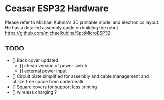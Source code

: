 # Ceasar ESP32 Hardware

Please refer to Michael Kubina's 3D printable model and electronics layout. He has a detailed assembly guide on building the robot.
https://github.com/michaelkubina/SpotMicroESP32

## TODO
- [] Back cover updated
    - [] cheap version of power switch
    - [] external power input
- [] Circuit plate simplified for assembly and cable management and utilize free space from underneath
- [] Square covers for support less printing
- [] wireless charging ?